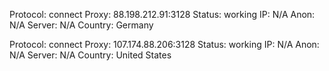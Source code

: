 Protocol: connect
Proxy: 88.198.212.91:3128
Status: working
IP: N/A
Anon: N/A
Server: N/A
Country: Germany

Protocol: connect
Proxy: 107.174.88.206:3128
Status: working
IP: N/A
Anon: N/A
Server: N/A
Country: United States

